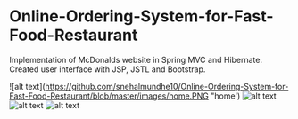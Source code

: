 # Online-Ordering-System-for-Fast-Food-Restaurant
Implementation of McDonalds website in Spring MVC and Hibernate.
Created user interface with JSP, JSTL and Bootstrap. 

![alt text](https://github.com/snehalmundhe10/Online-Ordering-System-for-Fast-Food-Restaurant/blob/master/images/home.PNG "home')
![alt text](https://github.com/snehalmundhe10/Online-Ordering-System-for-Fast-Food-Restaurant/blob/master/images/adminlogin.PNG "adminlogin")
![alt text](https://github.com/snehalmundhe10/Online-Ordering-System-for-Fast-Food-Restaurant/blob/master/images/admin.PNG "admin")
![alt text](https://github.com/snehalmundhe10/Online-Ordering-System-for-Fast-Food-Restaurant/blob/master/images/inventory.PNG "inventory")
